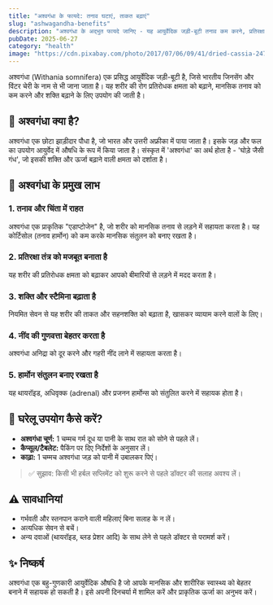 ```yaml
---
title: "अश्वगंधा के फायदे: तनाव घटाएं, ताकत बढ़ाएं"
slug: "ashwagandha-benefits"
description: "अश्वगंधा के अद्भुत फायदे जानिए - यह आयुर्वेदिक जड़ी-बूटी तनाव कम करने, प्रतिरक्षा बढ़ाने और ऊर्जा को मजबूत करने में सहायक है।"
pubDate: 2025-06-27
category: "health"
image: "https://cdn.pixabay.com/photo/2017/07/06/09/41/dried-cassia-2477483_1280.jpg"
---
```


अश्वगंधा (Withania somnifera) एक प्रसिद्ध आयुर्वेदिक जड़ी-बूटी है, जिसे भारतीय जिनसेंग और विंटर चेरी के नाम से भी जाना जाता है। यह शरीर की रोग प्रतिरोधक क्षमता को बढ़ाने, मानसिक तनाव को कम करने और शक्ति बढ़ाने के लिए उपयोग की जाती है।

## 🌿 अश्वगंधा क्या है?

अश्वगंधा एक छोटा झाड़ीदार पौधा है, जो भारत और उत्तरी अफ्रीका में पाया जाता है। इसके जड़ और फल का उपयोग आयुर्वेद में औषधि के रूप में किया जाता है। संस्कृत में 'अश्वगंधा' का अर्थ होता है - 'घोड़े जैसी गंध', जो इसकी शक्ति और ऊर्जा बढ़ाने वाली क्षमता को दर्शाता है।

## 💪 अश्वगंधा के प्रमुख लाभ

### 1. **तनाव और चिंता में राहत**
अश्वगंधा एक प्राकृतिक "एडाप्टोजेन" है, जो शरीर को मानसिक तनाव से लड़ने में सहायता करता है। यह कोर्टिसोल (तनाव हार्मोन) को कम करके मानसिक संतुलन को बनाए रखता है।

### 2. **प्रतिरक्षा तंत्र को मजबूत बनाता है**
यह शरीर की प्रतिरोधक क्षमता को बढ़ाकर आपको बीमारियों से लड़ने में मदद करता है।

### 3. **शक्ति और स्टैमिना बढ़ाता है**
नियमित सेवन से यह शरीर की ताकत और सहनशक्ति को बढ़ाता है, खासकर व्यायाम करने वालों के लिए।

### 4. **नींद की गुणवत्ता बेहतर करता है**
अश्वगंधा अनिद्रा को दूर करने और गहरी नींद लाने में सहायता करता है।

### 5. **हार्मोन संतुलन बनाए रखता है**
यह थायरॉइड, अधिवृक्क (adrenal) और प्रजनन हार्मोन्स को संतुलित करने में सहायक होता है।

## 🍵 घरेलू उपयोग कैसे करें?

- **अश्वगंधा चूर्ण:** 1 चम्मच गर्म दूध या पानी के साथ रात को सोने से पहले लें।
- **कैप्सूल/टैबलेट:** पैकिंग पर दिए निर्देशों के अनुसार लें।
- **काढ़ा:** 1 चम्मच अश्वगंधा जड़ को पानी में उबालकर पिएं।

> ✅ सुझाव: किसी भी हर्बल सप्लिमेंट को शुरू करने से पहले डॉक्टर की सलाह अवश्य लें।

## ⚠️ सावधानियां

- गर्भवती और स्तनपान कराने वाली महिलाएं बिना सलाह के न लें।
- अत्यधिक सेवन से बचें।
- अन्य दवाओं (थायरॉइड, ब्लड प्रेशर आदि) के साथ लेने से पहले डॉक्टर से परामर्श करें।

## ✨ निष्कर्ष

अश्वगंधा एक बहु-गुणकारी आयुर्वेदिक औषधि है जो आपके मानसिक और शारीरिक स्वास्थ्य को बेहतर बनाने में सहायक हो सकती है। इसे अपनी दिनचर्या में शामिल करें और प्राकृतिक ऊर्जा का अनुभव करें।

